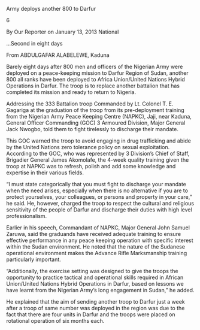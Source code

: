 Army deploys another 800 to Darfur

6

By Our Reporter on January 13, 2013 National

…Second in eight days

From ABDULGAFAR ALABELEWE, Kaduna

Barely eight days after 800 men and officers of the Nigerian Army were deployed on a peace-keeping mission to Darfur Region of Sudan, another 800 all ranks have been deployed to Africa Union/United Nations Hybrid Operations in Darfur. The troop is to replace another battalion that has completed its mission and ready to return to Nigeria.

Addressing the 333 Battalion troop Commanded by Lt. Colonel T. E. Gagariga at the graduation of the troop from its pre-deployment training from the Nigerian Army Peace Keeping Centre (NAPKC), Jaji, near Kaduna, General Officer Commanding (GOC) 3 Armoured Division, Major General Jack Nwogbo, told them to fight tirelessly to discharge their mandate.

This GOC warned the troop to avoid engaging in drug trafficking and abide by the United Nations zero tolerance policy on sexual exploitation. According to the GOC, who was represented by 3 Division’s Chief of Staff, Brigadier General James Akomolafe, the 4-week quality training given the troop at NAPKC was to refresh, polish and add some knowledge and expertise in their various fields.

“I must state categorically that you must fight to discharge your mandate when the need arises, especially when there is no alternative if you are to protect yourselves, your colleagues, or persons and property in your care,” he said. He, however, charged the troop to respect the cultural and religious sensitivity of the people of Darfur and discharge their duties with high level professionalism.

Earlier in his speech, Commandant of NAPKC, Major General John Samuel Zaruwa, said the graduands have received adequate training to ensure effective performance in any peace keeping operation with specific interest within the Sudan environment. He noted that the nature of the Sudanese operational environment makes the Advance Rifle Marksmanship training particularly important.

“Additionally, the exercise setting was designed to give the troops the opportunity to practice tactical and operational skills required in African Union/United Nations Hybrid Operations in Darfur, based on lessons we have learnt from the Nigerian Army’s long engagement in Sudan,” he added.

He explained that the aim of sending another troop to Darfur just a week after a troop of same number was deployed in the region was due to the fact that there are four units in Darfur and the troops were placed on rotational operation of six months each.
